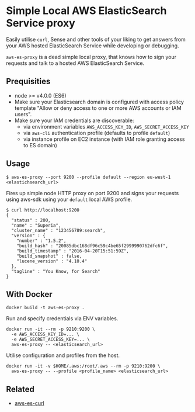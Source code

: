 # Simple Local AWS ElasticSearch Service proxy

Easily utilise `curl`, Sense and other tools of your liking to get answers from your AWS hosted ElasticSearch Service while developing or debugging.

`aws-es-proxy` is a dead simple local proxy, that knows how to sign your requests and talk to a hosted AWS ElasticSearch Service. 

## Prequisities

* node >= v4.0.0 (ES6)
* Make sure your Elasticsearch domain is configured with access policy template "Allow or deny access to one or more AWS accounts or IAM users".
* Make sure your IAM credentials are discoverable:
  * via environment variables `AWS_ACCESS_KEY_ID`, `AWS_SECRET_ACCESS_KEY`
  * via `aws-cli` authentication profile (defaults to profile `default`)
  * via instance profile on EC2 instance (with IAM role granting access to ES domain)

## Usage

```
$ aws-es-proxy --port 9200 --profile default --region eu-west-1 <elastichsearch_url>
```

Fires up simple node HTTP proxy on port 9200 and signs your requests using aws-sdk using your `default` local AWS profile.

```
$ curl http://localhost:9200
{
  "status" : 200,
  "name" : "Superia",
  "cluster_name" : "123456789:search",
  "version" : {
    "number" : "1.5.2",
    "build_hash" : "20085dbc168df96c59c4be65f2999990762dfc6f",
    "build_timestamp" : "2016-04-20T15:51:59Z",
    "build_snapshot" : false,
    "lucene_version" : "4.10.4"
  },
  "tagline" : "You Know, for Search"
}
```

## With Docker

```
docker build -t aws-es-proxy .
```

Run and specify credentials via ENV variables.

```
docker run -it --rm -p 9210:9200 \
  -e AWS_ACCESS_KEY_ID=... \
  -e AWS_SECRET_ACCESS_KEY=... \
  aws-es-proxy -- <elasticsearch_url>
```

Utilise configuration and profiles from the host. 

```
docker run -it -v $HOME/.aws:/root/.aws --rm -p 9210:9200 \ 
  aws-es-proxy -- --profile <profile_name> <elasticsearch_url>
```


## Related
* [aws-es-curl](https://github.com/joona/aws-es-curl)

